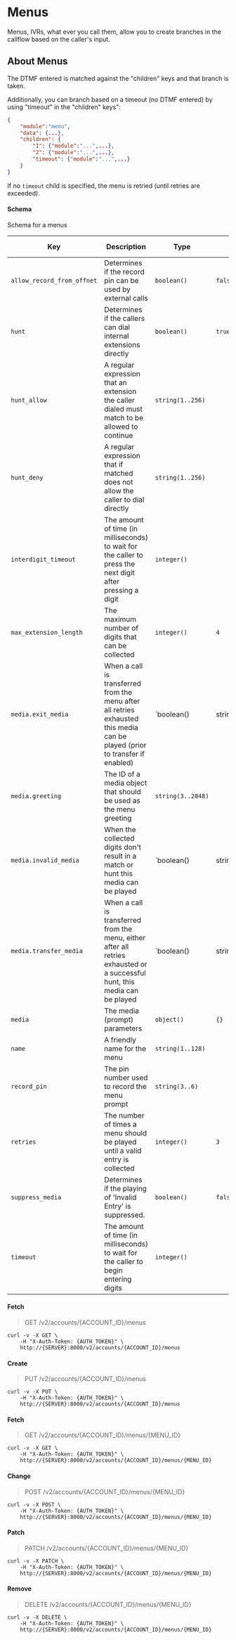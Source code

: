 # Menus

Menus, IVRs, what ever you call them, allow you to create branches in the callflow based on the caller's input.

## About Menus

The DTMF entered is matched against the "children" keys and that branch is taken.

Additionally, you can branch based on a timeout (no DTMF entered) by using "timeout" in the "children" keys":

```json
{
    "module":"menu",
    "data": {...},
    "children": {
        "1": {"module":"...",...},
        "2": {"module":"...",...},
        "timeout": {"module":"...",...}
    }
}
```

If no `timeout` child is specified, the menu is retried (until retries are exceeded).

#### Schema

Schema for a menus



Key | Description | Type | Default | Required | Support Level
--- | ----------- | ---- | ------- | -------- | -------------
`allow_record_from_offnet` | Determines if the record pin can be used by external calls | `boolean()` | `false` | `false` | `supported`
`hunt` | Determines if the callers can dial internal extensions directly | `boolean()` | `true` | `false` | `supported`
`hunt_allow` | A regular expression that an extension the caller dialed must match to be allowed to continue | `string(1..256)` |   | `false` | `supported`
`hunt_deny` | A regular expression that if matched does not allow the caller to dial directly | `string(1..256)` |   | `false` | `supported`
`interdigit_timeout` | The amount of time (in milliseconds) to wait for the caller to press the next digit after pressing a digit | `integer()` |   | `false` | `supported`
`max_extension_length` | The maximum number of digits that can be collected | `integer()` | `4` | `false` | `supported`
`media.exit_media` | When a call is transferred from the menu after all retries exhausted this media can be played (prior to transfer if enabled) | `boolean() | string(3..2048)` |   | `false` | `supported`
`media.greeting` | The ID of a media object that should be used as the menu greeting | `string(3..2048)` |   | `false` | `supported`
`media.invalid_media` | When the collected digits don't result in a match or hunt this media can be played | `boolean() | string(3..2048)` |   | `false` | `supported`
`media.transfer_media` | When a call is transferred from the menu, either after all retries exhausted or a successful hunt, this media can be played | `boolean() | string(3..2048)` |   | `false` | `supported`
`media` | The media (prompt) parameters | `object()` | `{}` | `false` | `supported`
`name` | A friendly name for the menu | `string(1..128)` |   | `true` | `supported`
`record_pin` | The pin number used to record the menu prompt | `string(3..6)` |   | `false` | `supported`
`retries` | The number of times a menu should be played until a valid entry is collected | `integer()` | `3` | `false` | `supported`
`suppress_media` | Determines if the playing of 'Invalid Entry' is suppressed. | `boolean()` | `false` | `false` | `supported`
`timeout` | The amount of time (in milliseconds) to wait for the caller to begin entering digits | `integer()` |   | `false` | `supported`



#### Fetch

> GET /v2/accounts/{ACCOUNT_ID}/menus

```shell
curl -v -X GET \
    -H "X-Auth-Token: {AUTH_TOKEN}" \
    http://{SERVER}:8000/v2/accounts/{ACCOUNT_ID}/menus
```

#### Create

> PUT /v2/accounts/{ACCOUNT_ID}/menus

```shell
curl -v -X PUT \
    -H "X-Auth-Token: {AUTH_TOKEN}" \
    http://{SERVER}:8000/v2/accounts/{ACCOUNT_ID}/menus
```

#### Fetch

> GET /v2/accounts/{ACCOUNT_ID}/menus/{MENU_ID}

```shell
curl -v -X GET \
    -H "X-Auth-Token: {AUTH_TOKEN}" \
    http://{SERVER}:8000/v2/accounts/{ACCOUNT_ID}/menus/{MENU_ID}
```

#### Change

> POST /v2/accounts/{ACCOUNT_ID}/menus/{MENU_ID}

```shell
curl -v -X POST \
    -H "X-Auth-Token: {AUTH_TOKEN}" \
    http://{SERVER}:8000/v2/accounts/{ACCOUNT_ID}/menus/{MENU_ID}
```

#### Patch

> PATCH /v2/accounts/{ACCOUNT_ID}/menus/{MENU_ID}

```shell
curl -v -X PATCH \
    -H "X-Auth-Token: {AUTH_TOKEN}" \
    http://{SERVER}:8000/v2/accounts/{ACCOUNT_ID}/menus/{MENU_ID}
```

#### Remove

> DELETE /v2/accounts/{ACCOUNT_ID}/menus/{MENU_ID}

```shell
curl -v -X DELETE \
    -H "X-Auth-Token: {AUTH_TOKEN}" \
    http://{SERVER}:8000/v2/accounts/{ACCOUNT_ID}/menus/{MENU_ID}
```

